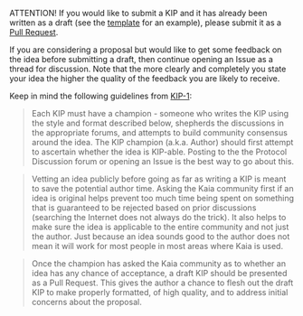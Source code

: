 
ATTENTION! If you would like to submit a KIP and it has already been written as a draft (see the [template](https://github.com/kaiachain/KIPs/blob/main/kip-template.md) for an example), please submit it as a [Pull Request](https://github.com/kaiachain/kips/pulls).

If you are considering a proposal but would like to get some feedback on the idea before submitting a draft, then continue opening an Issue as a thread for discussion.  Note that the more clearly and completely you state your idea the higher the quality of the feedback you are likely to receive.

Keep in mind the following guidelines from [KIP-1](https://kips.kaia.io/KIPs/kip-1):

> Each KIP must have a champion - someone who writes the KIP using the style and format described below, shepherds the discussions in the appropriate forums, and attempts to build community consensus around the idea. The KIP champion (a.k.a. Author) should first attempt to ascertain whether the idea is KIP-able. Posting to the the Protocol Discussion forum or opening an Issue is the best way to go about this.

> Vetting an idea publicly before going as far as writing a KIP is meant to save the potential author time. Asking the Kaia community first if an idea is original helps prevent too much time being spent on something that is guaranteed to be rejected based on prior discussions (searching the Internet does not always do the trick). It also helps to make sure the idea is applicable to the entire community and not just the author. Just because an idea sounds good to the author does not mean it will work for most people in most areas where Kaia is used.

> Once the champion has asked the Kaia community as to whether an idea has any chance of acceptance, a draft KIP should be presented as a Pull Request. This gives the author a chance to flesh out the draft KIP to make properly formatted, of high quality, and to address initial concerns about the proposal.
